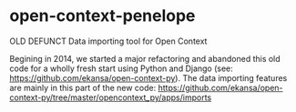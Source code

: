 open-context-penelope
=====================

OLD DEFUNCT Data importing tool for Open Context

Begining in 2014, we started a major refactoring and abandoned this old code for a wholly fresh start using Python and Django (see: https://github.com/ekansa/open-context-py). The data importing features are mainly in this part of the new code: https://github.com/ekansa/open-context-py/tree/master/opencontext_py/apps/imports

